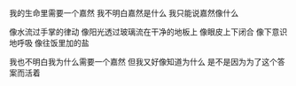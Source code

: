 我的生命里需要一个嘉然
我不明白嘉然是什么
我只能说嘉然像什么

像水流过手掌的律动
像阳光透过玻璃流在干净的地板上
像眼皮上下闭合
像下意识地呼吸
像往饭里加的盐

我也不明白我为什么需要一个嘉然
但我又好像知道为什么
是不是因为为了这个答案而活着
